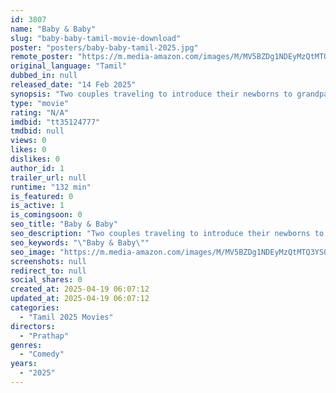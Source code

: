 ```yaml
---
id: 3807
name: "Baby & Baby"
slug: "baby-baby-tamil-movie-download"
poster: "posters/baby-baby-tamil-2025.jpg"
remote_poster: "https://m.media-amazon.com/images/M/MV5BZDg1NDEyMzQtMTQ3YS00ODM5LTkwNWMtMGY5ZThkYTEwOWUwXkEyXkFqcGc@._V1_SX300.jpg"
original_language: "Tamil"
dubbed_in: null
released_date: "14 Feb 2025"
synopsis: "Two couples traveling to introduce their newborns to grandparents accidentally switch babies along the way."
type: "movie"
rating: "N/A"
imdbid: "tt35124777"
tmdbid: null
views: 0
likes: 0
dislikes: 0
author_id: 1
trailer_url: null
runtime: "132 min"
is_featured: 0
is_active: 1
is_comingsoon: 0
seo_title: "Baby & Baby"
seo_description: "Two couples traveling to introduce their newborns to grandparents accidentally switch babies along the way."
seo_keywords: "\"Baby & Baby\""
seo_image: "https://m.media-amazon.com/images/M/MV5BZDg1NDEyMzQtMTQ3YS00ODM5LTkwNWMtMGY5ZThkYTEwOWUwXkEyXkFqcGc@._V1_SX300.jpg"
screenshots: null
redirect_to: null
social_shares: 0
created_at: 2025-04-19 06:07:12
updated_at: 2025-04-19 06:07:12
categories:
  - "Tamil 2025 Movies"
directors:
  - "Prathap"
genres:
  - "Comedy"
years:
  - "2025"
---
```

